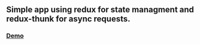 ## Simple app using redux for state managment and redux-thunk for async requests.

 ### [Demo](https://the-lensky.github.io/redux)
